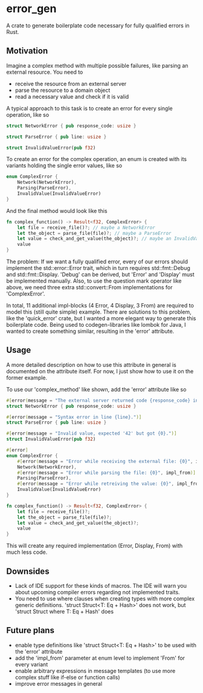 # error_gen
A crate to generate boilerplate code necessary for fully qualified errors in Rust.

## Motivation
Imagine a complex method with multiple possible failures, like parsing an external resource. You need to
- receive the resource from an external server
- parse the resource to a domain object
- read a necessary value and check if it is valid

A typical approach to this task is to create an error for every single operation, like so
``` rust
struct NetworkError { pub response_code: usize }

struct ParseError { pub line: usize }

struct InvalidValueError(pub f32)
```

To create an error for the complex operation, an enum is created with its variants holding the single error values, like so

``` rust
enum ComplexError {
    Network(NetworkError),
    Parsing(ParseError),
    InvalidValue(InvalidValueError)
}
``` 

And the final method would look like this
``` rust
fn complex_function() -> Result<f32, ComplexError> {
    let file = receive_file()?; // maybe a NetworkError
    let the_object = parse_file(file)?; // maybe a ParseError
    let value = check_and_get_value(the_object)?; // maybe an InvalidValueError
    value
}
```

The problem: If we want a fully qualified error, every of our errors should implement the std::error::Error trait, which in turn requires std::fmt::Debug and std::fmt::Display. 'Debug' can be derived, but 'Error' and 'Display' must be implemented manually. Also, to use the question mark operator like above, we need three extra std::convert::From implementations for 'ComplexError'.

In total, 11 additional impl-blocks (4 Error, 4 Display, 3 From) are required to model this (still quite simple) example. There are solutions to this problem, like the 'quick_error' crate, but I wanted a more elegant way to generate this boilerplate code. Being used to codegen-libraries like lombok for Java, I wanted to create something similar, resulting in the 'error' attribute.

## Usage
A more detailed description on how to use this attribute in general is documented on the attribute itself. For now, I just show how to use it on the former example.

To use our 'complex_method' like shown, add the 'error' attribute like so

``` rust
#[error(message = "The external server returned code {response_code} instead of 200.")]
struct NetworkError { pub response_code: usize }

#[error(message = "Syntax error in line {line}.")]
struct ParseError { pub line: usize }

#[error(message = "Invalid value, expected '42' but got {0}.")]
struct InvalidValueError(pub f32)

#[error]
enum ComplexError {
    #[error(message = "Error while receiving the external file: {0}", impl_from)]
    Network(NetworkError),
    #[error(message = "Error while parsing the file: {0}", impl_from)]
    Parsing(ParseError),
    #[error(message = "Error while retreiving the value: {0}", impl_from)]
    InvalidValue(InvalidValueError)
}

fn complex_function() -> Result<f32, ComplexError> {
    let file = receive_file()?;
    let the_object = parse_file(file)?;
    let value = check_and_get_value(the_object)?;
    value
}
```

This will create any required implementation (Error, Display, From) with much less code.

## Downsides
- Lack of IDE support for these kinds of macros. The IDE will warn you about upcoming compiler errors regarding not implemented traits.
- You need to use where clauses when creating types with more complex generic definitions. 'struct Struct<T: Eq + Hash>' does not work, but 'struct Struct<T> where T: Eq + Hash' does

## Future plans
- enable type definitions like 'struct Struct<T: Eq + Hash>' to be used with the 'error' attribute
- add the 'impl_from' parameter at enum level to implement 'From' for every variant
- enable arbitrary expressions in message templates (to use more complex stuff like if-else or function calls)
- improve error messages in general